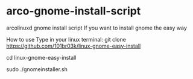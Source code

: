 # arco-gnome-install-script
arcolinuxd gnome install script
If you want to install gnome the easy way

How to use
Type in your linux terminal: 
git clone https://github.com/101br03k/linux-gnome-easy-install

cd linux-gnome-easy-install

sudo ./gnomeinstaller.sh
